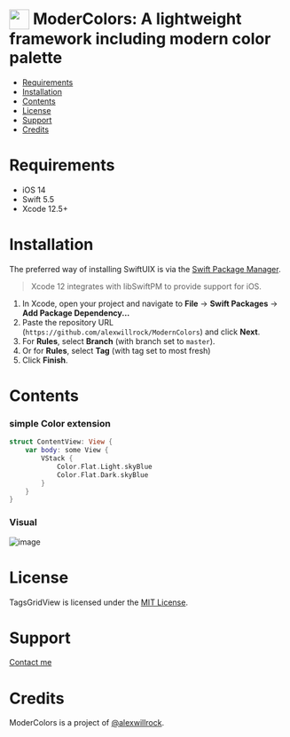 <img align=top src="https://developer.apple.com/swift/images/swift-logo.svg" width="36" height="36">   ModerColors: A lightweight framework including modern color palette
======================================

- [Requirements](#requirements) 
- [Installation](#installation)
- [Contents](#contents)
- [License](#license)
- [Support](#support)
- [Credits](#credits)

# Requirements 

- iOS 14
- Swift 5.5
- Xcode 12.5+

# Installation

The preferred way of installing SwiftUIX is via the [Swift Package Manager](https://swift.org/package-manager/).

>Xcode 12 integrates with libSwiftPM to provide support for iOS.

1. In Xcode, open your project and navigate to **File** → **Swift Packages** → **Add Package Dependency...**
2. Paste the repository URL (`https://github.com/alexwillrock/ModernColors`) and click **Next**.
3. For **Rules**, select **Branch** (with branch set to `master`).
3. Or for **Rules**, select **Tag** (with tag set to most fresh)
4. Click **Finish**.

# Contents

### simple Color extension

```swift
struct ContentView: View {
    var body: some View {
        VStack {
            Color.Flat.Light.skyBlue
            Color.Flat.Dark.skyBlue
        }
    }
}
```

### Visual


![image](https://user-images.githubusercontent.com/6507402/140488100-28a4fc4c-9fff-46c7-9b85-fc07cc48559b.png)
# License

TagsGridView is licensed under the [MIT License](https://vmanot.mit-license.org).

# Support 

[Contact me](mailto:whitewillrock@gmail.com)


# Credits

ModerColors is a project of [@alexwillrock](https://github.com/alexwillrock).
